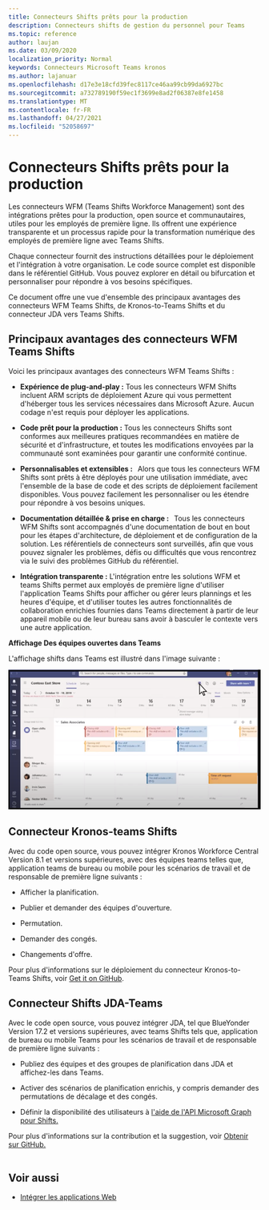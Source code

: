 ```yaml
---
title: Connecteurs Shifts prêts pour la production
description: Connecteurs shifts de gestion du personnel pour Teams
ms.topic: reference
author: laujan
ms.date: 03/09/2020
localization_priority: Normal
keywords: Connecteurs Microsoft Teams kronos
ms.author: lajanuar
ms.openlocfilehash: d17e3e18cfd39fec8117ce46aa99cb99da6927bc
ms.sourcegitcommit: a732789190f59ec1f3699e8ad2f06387e8fe1458
ms.translationtype: MT
ms.contentlocale: fr-FR
ms.lasthandoff: 04/27/2021
ms.locfileid: "52058697"
---
```

# <a name="production-ready-shifts-connectors"></a>Connecteurs Shifts prêts pour la production  

Les connecteurs WFM (Teams Shifts Workforce Management) sont des intégrations prêtes pour la production, open source et communautaires, utiles pour les employés de première ligne. Ils offrent une expérience transparente et un processus rapide pour la transformation numérique des employés de première ligne avec Teams Shifts. 

Chaque connecteur fournit des instructions détaillées pour le déploiement et l'intégration à votre organisation. Le code source complet est disponible dans le référentiel GitHub. Vous pouvez explorer en détail ou bifurcation et personnaliser pour répondre à vos besoins spécifiques.   

Ce document offre une vue d'ensemble des principaux avantages des connecteurs WFM Teams Shifts, de Kronos-to-Teams Shifts et du connecteur JDA vers Teams Shifts.

## <a name="key-benefits-of-teams-shifts-wfm-connectors"></a>Principaux avantages des connecteurs WFM Teams Shifts

Voici les principaux avantages des connecteurs WFM Teams Shifts :

* **Expérience de plug-and-play :** Tous les connecteurs WFM Shifts incluent ARM scripts de déploiement Azure qui vous permettent d'héberger tous les services nécessaires dans Microsoft Azure. Aucun codage n'est requis pour déployer les applications.

* **Code prêt pour la production :** Tous les connecteurs Shifts sont conformes aux meilleures pratiques recommandées en matière de sécurité et d'infrastructure, et toutes les modifications envoyées par la communauté sont examinées pour garantir une conformité continue.

* **Personnalisables et extensibles :**   Alors que tous les connecteurs WFM Shifts sont prêts à être déployés pour une utilisation immédiate, avec l'ensemble de la base de code et des scripts de déploiement facilement disponibles. Vous pouvez facilement les personnaliser ou les étendre pour répondre à vos besoins uniques.

* **Documentation détaillée & prise en charge :**   Tous les connecteurs WFM Shifts sont accompagnés d'une documentation de bout en bout pour les étapes d'architecture, de déploiement et de configuration de la solution. Les référentiels de connecteurs sont surveillés, afin que vous pouvez signaler les problèmes, défis ou difficultés que vous rencontrez via le suivi des problèmes GitHub du référentiel.

* **Intégration transparente :** L'intégration entre les solutions WFM et teams Shifts permet aux employés de première ligne d'utiliser l'application Teams Shifts pour afficher ou gérer leurs plannings et les heures d'équipe, et d'utiliser toutes les autres fonctionnalités de collaboration enrichies fournies dans Teams directement à partir de leur appareil mobile ou de leur bureau sans avoir à basculer le contexte vers une autre application.  

**Affichage Des équipes ouvertes dans Teams** 

L'affichage shifts dans Teams est illustré dans l'image suivante : 

![Équipes ouvertes dans Teams](../assets/images/teams-open-shifts-view.png)

## <a name="kronos-to-teams-shifts-connector"></a>Connecteur Kronos-teams Shifts

Avec du code open source, vous pouvez intégrer Kronos Workforce Central Version 8.1 et versions supérieures, avec des équipes teams telles que, application teams de bureau ou mobile pour les scénarios de travail et de responsable de première ligne suivants :

* Afficher la planification.

* Publier et demander des équipes d'ouverture.

* Permutation.

* Demander des congés.

* Changements d'offre.

Pour plus d'informations sur le déploiement du connecteur Kronos-to-Teams Shifts, voir [Get it on GitHub](https://aka.ms/KronosShiftsConnector).

## <a name="jda-to-teams-shifts-connector"></a>Connecteur Shifts JDA-Teams

Avec le code open source, vous pouvez intégrer JDA, tel que BlueYonder Version 17.2 et versions supérieures, avec teams Shifts tels que, application de bureau ou mobile Teams pour les scénarios de travail et de responsable de première ligne suivants :

* Publiez des équipes et des groupes de planification dans JDA et affichez-les dans Teams.

* Activer des scénarios de planification enrichis, y compris demander des permutations de décalage et des congés.

* Définir la disponibilité des utilisateurs à [l'aide de l'API Microsoft Graph pour Shifts.](/graph/api/resources/shift?view=graph-rest-beta&preserve-view=true)

Pour plus d'informations sur la contribution et la suggestion, voir [Obtenir sur GitHub.](https://aka.ms/JDAShiftsConnector)</br></br>

## <a name="see-also"></a>Voir aussi

- [Intégrer les applications Web](~/samples/integrate-web-apps-overview.md)
